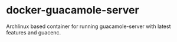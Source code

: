 # docker-guacamole-server

Archlinux based container for running guacamole-server with latest features and guacenc. 

